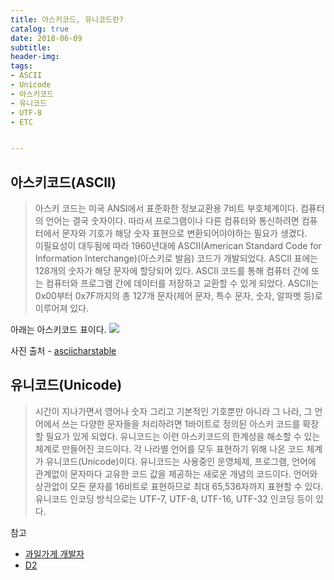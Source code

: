 ```yaml
---
title: 아스키코드, 유니코드란?
catalog: true
date: 2018-06-09
subtitle:
header-img:
tags:
- ASCII
- Unicode
- 아스키코드
- 유니코드
- UTF-8
- ETC


---
```


## 아스키코드(ASCII)

>아스키 코드는 미국 ANSI에서 표준화한 정보교환용 7비트 부호체계이다. 컴퓨터의 언어는 결국 숫자이다. 따라서 프로그램이나 다른 컴퓨터와 통신하려면 컴퓨터에서 문자와 기호가 해당 숫자 표현으로 변환되어야야하는 필요가 생겼다.<br>
이필요성이 대두됨에 따라 1960년대에 ASCII(American Standard Code for Information Interchange)(아스키로 발음) 코드가 개발되었다. ASCII 표에는 128개의 숫자가 해당 문자에 할당되어 있다. ASCII 코드를 통해 컴퓨터 간에 또는 컴퓨터와 프로그램 간에 데이터를 저장하고 교환할 수 있게 되었다.
ASCII는 0x00부터 0x7F까지의 총 127개 문자(제어 문자, 특수 문자, 숫자, 알파벳 등)로 이루어져 있다.

아래는 아스키코드 표이다.
![](https://i.imgur.com/VpDNjzJ.jpg)

사진 출처 - [asciicharstable](www.asciicharstable.com)
## 유니코드(Unicode)

>시간이 지나가면서 영어나 숫자 그리고 기본적인 기호뿐만 아니라 그 나라, 그 언어에서 쓰는 다양한 문자들을 처리하려면 1바이트로 정의된 아스키 코드를 확장할 필요가 있게 되었다. 유니코드는 이런 아스키코드의 한계성을 해소할 수 있는 체계로 만들어진 코드이다.
각 나라별 언어를 모두 표현하기 위해 나온 코드 체계가 유니코드(Unicode)이다. 유니코드는 사용중인 운영체제, 프로그램, 언어에 관계없이 문자마다 고유한 코드 값을 제공하는 새로운 개념의 코드이다. 언어와 상관없이 모든 문자를 16비트로 표현하므로 최대 65,536자까지 표현할 수 있다.
유니코드 인코딩 방식으로는 UTF-7, UTF-8, UTF-16, UTF-32 인코딩 등이 있다.

참고
* [과일가게 개발자](http://fruitdev.tistory.com/83)
* [D2](https://d2.naver.com/helloworld/19187)